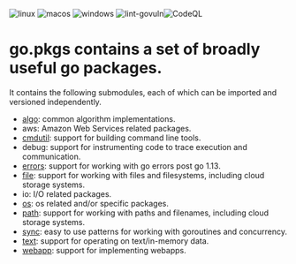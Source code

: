 ![linux](https://github.com/cloudengio/go.pkgs/actions/workflows/linux.yml/badge.svg)
![macos](https://github.com/cloudengio/go.pkgs/actions/workflows/macos.yml/badge.svg)
![windows](https://github.com/cloudengio/go.pkgs/actions/workflows/windows.yml/badge.svg)
![lint-govuln](https://github.com/cloudengio/go.pkgs/actions/workflows/lint-govuln.yml/badge.svg)![CodeQL](https://github.com/cloudengio/go.pkgs/actions/workflows/codeql.yml/badge.svg)

# go.pkgs contains a set of broadly useful go packages.

It contains the following submodules, each of which can be imported and
versioned independently. 

- [algo](algo/README.md): common algorithm implementations.
- aws: Amazon Web Services related packages.
- [cmdutil](cmdutil/README.md): support for building command line tools.
- debug: support for instrumenting code to trace execution and communication.
- [errors](errors/README.md): support for working with go errors post go 1.13.
- [file](file/README.md): support for working with files and filesystems, including cloud storage systems.
- io: I/O related packages.
- [os](os/README.md): os related and/or specific packages.
- [path](path/README.md): support for working with paths and filenames, including cloud storage systems.
- [sync](sync/README.md): easy to use patterns for working with goroutines and concurrency.
- [text](text/README.md): support for operating on text/in-memory data.
- [webapp](webapp/README.md): support for implementing webapps.
